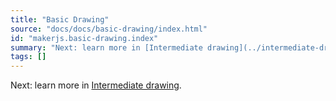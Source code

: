 ```yaml
---
title: "Basic Drawing"
source: "docs/docs/basic-drawing/index.html"
id: "makerjs.basic-drawing.index"
summary: "Next: learn more in [Intermediate drawing](../intermediate-drawing/#content)."
tags: []
---
```

Next: learn more in [Intermediate drawing](../intermediate-drawing/#content).
